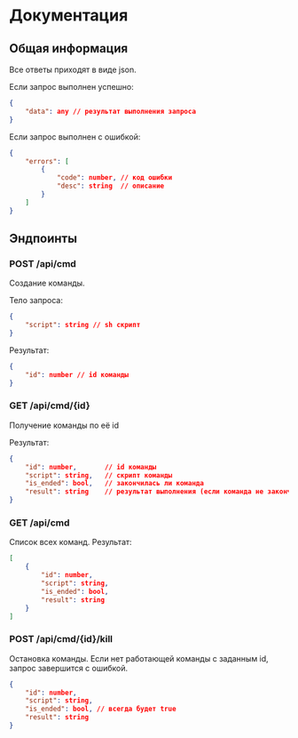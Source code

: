 # Документация

## Общая информация

Все ответы приходят в виде json.

Если запрос выполнен успешно:
```json
{
    "data": any // результат выполнения запроса
}
```

Если запрос выполнен с ошибкой:
```json
{
    "errors": [
        {
            "code": number, // код ошибки
            "desc": string  // описание
        }
    ]
}
```

## Эндпоинты

### POST /api/cmd

Создание команды.

Тело запроса:
```json
{
    "script": string // sh скрипт
}
```
Результат:
```json
{
    "id": number // id команды
}
```

### GET /api/cmd/{id}

Получение команды по её id

Результат:
```json
{
    "id": number,       // id команды
    "script": string,   // скрипт команды
    "is_ended": bool,   // закончилась ли команда
    "result": string    // результат выполнения (если команда не закончила выполнение, то результат будет промежуточный)  
}
```

### GET /api/cmd
Список всех команд.
Результат:
```json
[
    {
        "id": number,    
        "script": string, 
        "is_ended": bool,  
        "result": string    
    }
]
```

### POST /api/cmd/{id}/kill

Остановка команды. Если нет работающей команды с заданным id, запрос завершится с ошибкой.

```json
{
    "id": number,    
    "script": string, 
    "is_ended": bool, // всегда будет true
    "result": string    
}

```